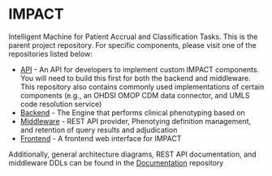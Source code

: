 # IMPACT
Intelligent Machine for Patient Accrual and Classification Tasks. This is the parent project repository. For specific components, please visit one of the repositories listed below:

* [API](https://github.com/OHNLP/impact-api) - An API for developers to implement custom IMPACT components. You will need to build this first for both the backend and middleware. This repository also contains commonly used implementations of certain components (e.g., an OHDSI OMOP CDM data connector, and UMLS code resolution service)
* [Backend](https://github.com/OHNLP/impact-backend/) - The Engine that performs clinical phenotyping based on 
* [Middleware](https://github.com/OHNLP/impact-middleware/) - REST API provider, Phenotying definition management, and retention of query results and adjudication
* [Frontend](https://github.com/OHNLP/impact-webapp) - A frontend web interface for IMPACT

Additionally, general architecture diagrams, REST API documentation, and middleware DDLs can be found in the [Documentation](https://github.com/OHNLP/impact-documentation/) repository
